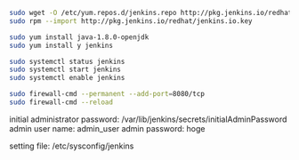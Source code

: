 ```sh
sudo wget -O /etc/yum.repos.d/jenkins.repo http://pkg.jenkins.io/redhat/jenkins.repo
sudo rpm --import http://pkg.jenkins.io/redhat/jenkins.io.key
```

```sh
sudo yum install java-1.8.0-openjdk
sudo yum install y jenkins

sudo systemctl status jenkins
sudo systemctl start jenkins
sudo systemctl enable jenkins

sudo firewall-cmd --permanent --add-port=8080/tcp
sudo firewall-cmd --reload
```

initial administrator password: /var/lib/jenkins/secrets/initialAdminPassword
admin user name: admin_user
admin password: hoge


setting file: /etc/sysconfig/jenkins

